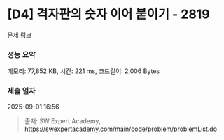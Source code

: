 # [D4] 격자판의 숫자 이어 붙이기 - 2819 

[문제 링크](https://swexpertacademy.com/main/code/problem/problemDetail.do?contestProbId=AV7I5fgqEogDFAXB) 

### 성능 요약

메모리: 77,852 KB, 시간: 221 ms, 코드길이: 2,006 Bytes

### 제출 일자

2025-09-01 16:56



> 출처: SW Expert Academy, https://swexpertacademy.com/main/code/problem/problemList.do